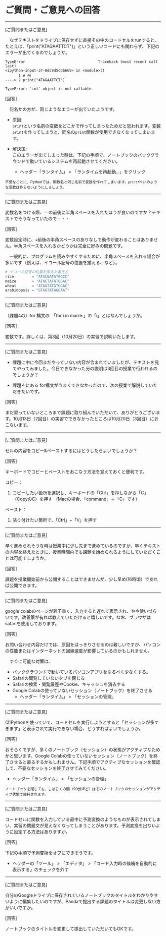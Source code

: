 # ご質問・ご意見への回答
---

[ご質問またはご意見]

　なぜテキストをドライブに保存せずに直接その中のコードセルをrunすると、たとえば、「print("ATAGAATTCT")」という正しいコードにも関わらず、下記のエラーが出てくるのでしょうか。

```
TypeError                                 Traceback (most recent call last)
<ipython-input-37-0dc9d5cdb669> in <module>()
      1 # 例
----> 2 print("ATAGAATTCT")

TypeError: 'int' object is not callable
```

[回答]

　何名かの方が、同じようなエラーが出ていたようです。

- 原因:  
`print`という名前の変数をどこかで作ってしまったためだと思われます。変数`print`を作ってしまうと、同名の`print`関数が使用できなくなってしまいます。

- 解決策:  
このエラーが出てしまった時は、下記の手順で、ノートブックのバックグラウンドで動いているシステムを再起動させてください。
	- ヘッダー「ランタイム」 > 「ランタイムを再起動...」をクリック

<small>不便なことに、Pythonでは、関数名と同じ名前で変数を作れてしまいます。`print`や`len`のような変数は作らないようにしましょう。</small>

---

[ご質問またはご意見]

変数名をつける際、＝の前後に半角スペースを入れたほうが良いのですか？テキストでそうなっていたので・・・

[回答]

変数設定時に、`=`前後の半角スペースのありなしで動作が変わることはありません。半角スペースを入れるかどうかは完全に好みの問題です。  

　一般的に、プログラムを読みやすくするために、半角スペースを入れる場合が多いです（例えば、イコール記号の位置を揃える、など）。

```python
# イコール記号の位置を揃えた書き方
rice        = "ATACGATATGGCC"
maize       = "ATACTATATGGAC"
wheat       = "ATAGTATGTGGAC"
arabidopsis = "GTAGTATAGGAAT"
```

---

[ご質問またはご意見]

（課題4の）for 構文の　「for i in maize:」の「i」とはなんでしょうか。

[回答]

変数です。詳しくは、第3回（10月20日）の実習で説明いたします。

---

[ご質問またはご意見]

- 課題に中に今回まだやっていない内容が含まれていましたが、テキストを見てやってみました。今日できなかった分の説明は3回目の授業で行われるのでしょうか？

- 課題４にある for構文がうまくできなかったので、次の授業で解説していただきたいです。

[回答]

まだ習っていないところまで課題に取り組んでいただいて、ありがとうございます。10月13日（2回目）の実習でできなかったところは10月20日（3回目）におこないます。

---

[ご質問またはご意見]

セルの内容をコピー&ペーストするにはどうしたらよいでしょうか？

[回答]

キーボードでコピーとペーストをおこなう方法を覚えておくと便利です。

コピー：
1. コピーしたい箇所を選択し、キーボードの「Ctrl」を押しながら「C」（CopyのC）を押す
（Macの場合、「command」＋「C」です）

ペースト：
1. 貼り付けたい箇所で、「Ctrl」+「V」を押す


---

[ご質問またはご意見]

早く進められそうな時は授業中に少し先まで進めているのですが、早くテキストの内容を終えたときに、授業時間内でも課題を始められるようにしていただくことは可能でしょうか。

[回答]

課題を授業開始前から公開することはできませんが、少し早め(16時頃）であれば公開できます。

---

[ご質問またはご意見]

google colabのページが若干重く、入力すると遅れて表示され、やや使いづらいです。改善策が有れば教えていただけると嬉しいです。なお、ブラウザはsafariを使用しております。

[回答]

お問い合わせ内容だけでは、原因をはっきりさせるのは難しいですが、パソコンの性能またはインターネットの回線速度が影響しているのかもしれません。

　すぐに可能な対策は、
- バックグラウンドで動いているパソコンアプリをなるべく少なくする。
- Safariの閲覧していないタブを閉じる
- Safariの検索・閲覧履歴やCookie、キャッシュを消去する
- Google Colabの使っていないセッション（ノートブック）を終了させる
	- ヘッダー「ランタイム」 > 「セッションの管理」

---

[ご質問またはご意見]

(2)Pythonを使っていて、コードセルを実行しようとすると「セッションが多すぎます」と表示されて実行できない場合、どうすればよいでしょうか。

[回答]

おそらくですが、多くのノートブック（セッション）の状態がアクティブなためかと思います。Google Colabの使っていないセッション（ノートブック）を終了させると直るするかもしれません。下記手順でアクティブなセッションを確認して、不要なセッションを終了させてみてください。
- ヘッダー「ランタイム」 > 「セッションの管理」

<small>ノートブックを閉じても、しばらくの間（90分ほど）はそのノートブックのセッションがアクティブ状態で維持されます。</small>

---

[ご質問またはご意見]

コードセルに関数を入力している最中に予測変換のようなものが表示されてしまい、実習の問題文が見えなくなってしまうことがあります。予測変換を出ないように設定する方法はありますか。

[回答]

下記の手順で予測変換をオフにできそうです。
- ヘッダーの「ツール」 > 「エディタ」 > 「コード入力時の候補を自動的に表示する」のチェックを外す

---

[ご質問またはご意見]

自分のGoogleドライブに保存されているノートブックのタイトルをわかりやすいように編集したいのですが、Pandaで提出する課題のタイトルは変更しない方がいいですか。

[回答]

ノートブックのタイトルを変更して提出していただいてもOKです。
